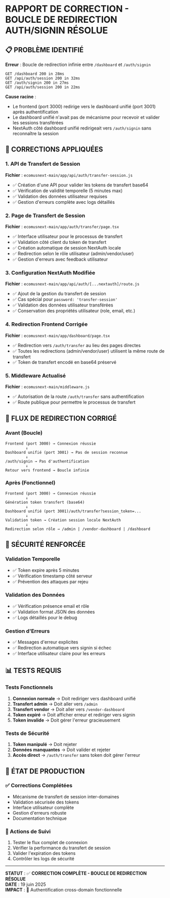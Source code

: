 # RAPPORT DE CORRECTION - BOUCLE DE REDIRECTION AUTH/SIGNIN RÉSOLUE

## 📋 PROBLÈME IDENTIFIÉ

**Erreur** : Boucle de redirection infinie entre `/dashboard` et `/auth/signin`
```
GET /dashboard 200 in 28ms
GET /api/auth/session 200 in 32ms
GET /auth/signin 200 in 27ms
GET /api/auth/session 200 in 22ms
```

**Cause racine** : 
- Le frontend (port 3000) redirige vers le dashboard unifié (port 3001) après authentification
- Le dashboard unifié n'avait pas de mécanisme pour recevoir et valider les sessions transférées
- NextAuth côté dashboard unifié redirigeait vers `/auth/signin` sans reconnaître la session

## 🔧 CORRECTIONS APPLIQUÉES

### 1. API de Transfert de Session
**Fichier** : `ecomusnext-main/app/api/auth/transfer-session.js`
- ✅ Création d'une API pour valider les tokens de transfert base64
- ✅ Vérification de validité temporelle (5 minutes max)
- ✅ Validation des données utilisateur requises
- ✅ Gestion d'erreurs complète avec logs détaillés

### 2. Page de Transfert de Session
**Fichier** : `ecomusnext-main/app/auth/transfer/page.tsx`
- ✅ Interface utilisateur pour le processus de transfert
- ✅ Validation côté client du token de transfert
- ✅ Création automatique de session NextAuth locale
- ✅ Redirection selon le rôle utilisateur (admin/vendor/user)
- ✅ Gestion d'erreurs avec feedback utilisateur

### 3. Configuration NextAuth Modifiée
**Fichier** : `ecomusnext-main/app/api/auth/[...nextauth]/route.js`
- ✅ Ajout de la gestion du transfert de session
- ✅ Cas spécial pour `password: 'transfer-session'`
- ✅ Validation des données utilisateur transférées
- ✅ Conservation des propriétés utilisateur (role, email, etc.)

### 4. Redirection Frontend Corrigée
**Fichier** : `ecomusnext-main/app/dashboard/page.tsx`
- ✅ Redirection vers `/auth/transfer` au lieu des pages directes
- ✅ Toutes les redirections (admin/vendor/user) utilisent la même route de transfert
- ✅ Token de transfert encodé en base64 préservé

### 5. Middleware Actualisé
**Fichier** : `ecomusnext-main/middleware.js`
- ✅ Autorisation de la route `/auth/transfer` sans authentification
- ✅ Route publique pour permettre le processus de transfert

## 🎯 FLUX DE REDIRECTION CORRIGÉ

### Avant (Boucle)
```
Frontend (port 3000) → Connexion réussie
         ↓
Dashboard unifié (port 3001) → Pas de session reconnue
         ↓
/auth/signin → Pas d'authentification
         ↓
Retour vers frontend → Boucle infinie
```

### Après (Fonctionnel)
```
Frontend (port 3000) → Connexion réussie
         ↓
Génération token transfert (base64)
         ↓
Dashboard unifié (port 3001)/auth/transfer?session_token=...
         ↓
Validation token → Création session locale NextAuth
         ↓
Redirection selon rôle → /admin | /vendor-dashboard | /dashboard
```

## 🔐 SÉCURITÉ RENFORCÉE

### Validation Temporelle
- ✅ Token expire après 5 minutes
- ✅ Vérification timestamp côté serveur
- ✅ Prévention des attaques par rejeu

### Validation des Données
- ✅ Vérification présence email et rôle
- ✅ Validation format JSON des données
- ✅ Logs détaillés pour le debug

### Gestion d'Erreurs
- ✅ Messages d'erreur explicites
- ✅ Redirection automatique vers signin si échec
- ✅ Interface utilisateur claire pour les erreurs

## 📊 TESTS REQUIS

### Tests Fonctionnels
1. **Connexion normale** → Doit rediriger vers dashboard unifié
2. **Transfert admin** → Doit aller vers `/admin`
3. **Transfert vendor** → Doit aller vers `/vendor-dashboard`
4. **Token expiré** → Doit afficher erreur et rediriger vers signin
5. **Token invalide** → Doit gérer l'erreur gracieusement

### Tests de Sécurité
1. **Token manipulé** → Doit rejeter
2. **Données manquantes** → Doit valider et rejeter
3. **Accès direct** → `/auth/transfer` sans token doit gérer l'erreur

## 🚀 ÉTAT DE PRODUCTION

### ✅ Corrections Complétées
- Mécanisme de transfert de session inter-domaines
- Validation sécurisée des tokens
- Interface utilisateur complète
- Gestion d'erreurs robuste
- Documentation technique

### 🔄 Actions de Suivi
1. Tester le flux complet de connexion
2. Vérifier la performance du transfert de session
3. Valider l'expiration des tokens
4. Contrôler les logs de sécurité

---

**STATUT** : ✅ **CORRECTION COMPLÈTE - BOUCLE DE REDIRECTION RÉSOLUE**  
**DATE** : 19 juin 2025  
**IMPACT** : 🚀 Authentification cross-domain fonctionnelle
